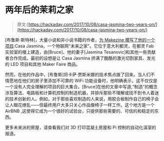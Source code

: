 # 两年后的茉莉之家

> 原文:[https://hackaday.com/2017/10/08/casa-jasmina-two-years-on/](https://hackaday.com/2017/10/08/casa-jasmina-two-years-on/)

[布鲁斯·斯特林]，大量小说和非小说书籍的作者，[为 Makezine 撰写了他的一个项目](https://makezine.com/2017/09/29/casa-jasmina-explores-meaning-maker-home-future/):Casa Jasmina，一个物联网“未来之家”。它位于意大利都灵，在都灵 Fab 实验室的楼上建造，由[Bruce]、他的妻子[Jasmina Tesanovic]和其他一些贡献者合作完成。最初的设想是让 Casa Jasmina 挤满了酷酷的激光切割家具、发光的 LED 项目和其他 Maker Faire 商品。

然而，在他的作品中，[布鲁斯]将卡萨·贾斯米娜的技术焦点拨了回来。当人们不情愿地在他们的房子里添加不可靠的 WiFi 功能设备时，他明确表示，这不仅仅是一个没有人完全理解的项目的巨大集合。[Bruce]在他的文章中写道,“制造”的概念涉及算法、电路板和计算机控制的制造机器，并排斥那些不理解或找不到令人着迷的技术创新的人。例如，对于那些喜欢制造的人来说，用胶合板制作自己的椅子会让人眼花缭乱——但最终用户大多只关心作品像椅子一样工作。这个地方是一个 AirBNB ,这使得它成为一个很好的试验台，只提供那些需要的、可信的和稳定的东西。

更多未来派的房屋，请查看我们对 3D 打印混凝土房屋和 Pi 控制的自动化温室的报道。